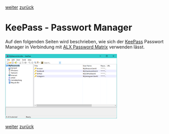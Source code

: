 <a class="nav-button pull-right" href="../KeePass_2">weiter</a>
<a class="nav-button pull-left" href="../PasswordMatrix_4">zurück</a>
<br>

# KeePass - Passwort Manager

Auf den folgenden Seiten wird beschrieben, wie sich der [KeePass](https://keepass.info/download.html) Passwort Manager in Verbindung mit [ALX Password Matrix](PasswordMatrix_1.md) verwenden lässt.

<img class="shadow" src="../../../images/keepass11.PNG" width="70%">

<a class="nav-button pull-right" href="../KeePass_2">weiter</a>
<a class="nav-button pull-left" href="../PasswordMatrix_4">zurück</a>
<br>
